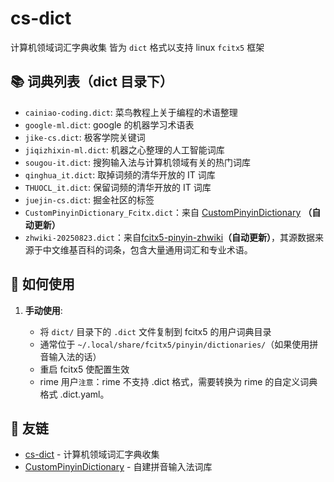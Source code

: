 # cs-dict

计算机领域词汇字典收集
皆为 `dict` 格式以支持 linux `fcitx5` 框架

## 📚 词典列表（dict 目录下）

- `cainiao-coding.dict`: 菜鸟教程上关于编程的术语整理
- `google-ml.dict`: google 的机器学习术语表
- `jike-cs.dict`: 极客学院关键词
- `jiqizhixin-ml.dict`: 机器之心整理的人工智能词库
- `sougou-it.dict`: 搜狗输入法与计算机领域有关的热门词库
- `qinghua_it.dict`: 取掉词频的清华开放的 IT 词库
- `THUOCL_it.dict`: 保留词频的清华开放的 IT 词库
- `juejin-cs.dict`: 掘金社区的标签
- `CustomPinyinDictionary_Fcitx.dict`：来自 [CustomPinyinDictionary](https://github.com/wuhgit/CustomPinyinDictionary) **（自动更新）**
- `zhwiki-20250823.dict`：来自[fcitx5-pinyin-zhwiki](https://github.com/felixonmars/fcitx5-pinyin-zhwiki)**（自动更新）**，其源数据来源于中文维基百科的词条，包含大量通用词汇和专业术语。

## 🔧 如何使用

1. **手动使用**:

   - 将 `dict/` 目录下的 `.dict` 文件复制到 fcitx5 的用户词典目录
   - 通常位于 `~/.local/share/fcitx5/pinyin/dictionaries/`（如果使用拼音输入法的话）
   - 重启 fcitx5 使配置生效
   - rime 用户`注意`：rime 不支持 .dict 格式，需要转换为 rime 的自定义词典格式 .dict.yaml。

## 🔗 友链

- [cs-dict](https://github.com/ylfeng250/cs-dict) - 计算机领域词汇字典收集
- [CustomPinyinDictionary](https://github.com/wuhgit/CustomPinyinDictionary) - 自建拼音输入法词库
